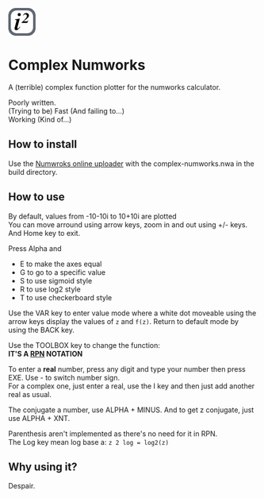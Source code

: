 ![App icon](/src/icon.png "App icon")

# Complex Numworks
A (terrible) complex function plotter for the numworks calculator.

Poorly written.  
(Trying to be) Fast (And failing to...)  
Working (Kind of...)

## How to install
Use the [Numwroks online uploader](https://my.numworks.com/apps) with the complex-numworks.nwa in the build directory.

## How to use
By default, values from -10-10i to 10+10i are plotted  
You can move arround using arrow keys, zoom in and out using +/- keys.  
And Home key to exit.  

Press Alpha and
 - E to make the axes equal
 - G to go to a specific value
 - S to use sigmoid style
 - R to use log2 style
 - T to use checkerboard style

Use the VAR key to enter value mode where a white dot moveable using the arrow keys display the values of `z` and `f(z)`.
Return to default mode by using the BACK key.

Use the TOOLBOX key to change the function:  
**IT'S A [RPN](https://en.wikipedia.org/wiki/Reverse_Polish_notation) NOTATION**

To enter a **real** number, press any digit and type your number then press EXE. Use - to switch number sign.  
For a complex one, just enter a real, use the I key and then just add another real as usual.  

The conjugate a number, use ALPHA + MINUS. And to get z conjugate, just use ALPHA + XNT.  

Parenthesis aren't implemented as there's no need for it in RPN.\
The Log key mean log base a:
`z 2 log = log2(z)`

## Why using it?
Despair.
